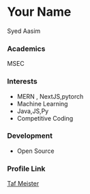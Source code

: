 # Your Name
Syed Aasim  

### Academics
MSEC    

### Interests
- MERN , NextJS,pytorch
- Machine Learning
- Java,JS,Py
- Competitive Coding


### Development
- Open Source


### Profile Link
[Taf Meister](https://github.com/aasim-syed)